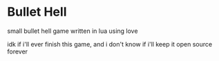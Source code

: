 # Bullet Hell
small bullet hell game written in lua using love

idk if i'll ever finish this game, and i don't know if i'll keep it open source forever
